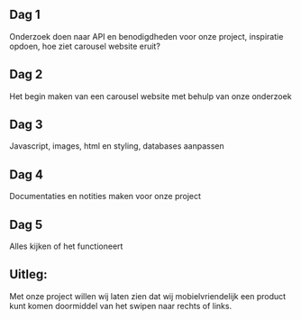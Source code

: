 ## Dag 1

Onderzoek doen naar API en benodigdheden voor onze project, inspiratie opdoen, hoe ziet carousel website eruit?

## Dag 2

Het begin maken van een carousel website met behulp van onze onderzoek

## Dag 3

Javascript, images, html en styling, databases aanpassen

## Dag 4

Documentaties en notities maken voor onze project

## Dag 5

Alles kijken of het functioneert

## Uitleg:

Met onze project willen wij laten zien dat wij mobielvriendelijk een product kunt komen doormiddel van het swipen naar rechts of links.
